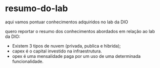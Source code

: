 # resumo-do-lab
aqui vamos pontuar conhecimentos adquiridos no lab da DIO

quero reportar o resumo dos conhecimentos abordados em relação ao lab da  DIO:
- Existem 3 tipos de nuvem (privada, publica e hibrida);
- capex é o capital investido na infraestrutura.
- opex é uma mensalidade paga por um uso de uma determinada funcionalidade.
